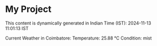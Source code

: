 # My Project

This content is dynamically generated in Indian Time (IST): 2024-11-13 11:01:13 IST


Current Weather in Coimbatore:
Temperature: 25.88 °C
Condition: mist

